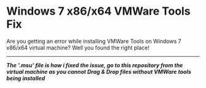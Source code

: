 # Windows 7 x86/x64 VMWare Tools Fix
Are you getting an error while installing VMWare Tools on Windows 7 x86/x64 virtual machine? Well you found the right place!
________________________________________________________________
_**The '.msu' file is how i fixed the issue, go to this repository from the virtual machine as you cannot Drag & Drop files without VMWare tools being installed**_
